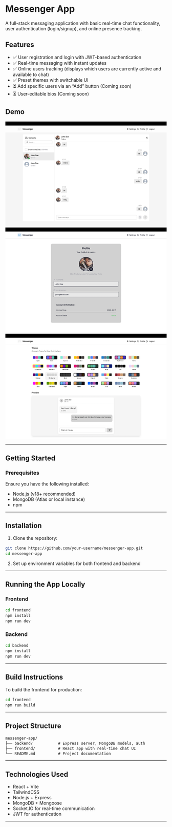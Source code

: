# Messenger App

A full-stack messaging application with basic real-time chat functionality, user authentication (login/signup), and online presence tracking.

## Features

- ✅ User registration and login with JWT-based authentication  
- ✅ Real-time messaging with instant updates  
- ✅ Online users tracking  (displays which users are currently active and available to chat)  
- ✅ Preset themes with switchable UI  
- ⏳ Add specific users via an “Add” button (Coming soon)  
- ⏳ User-editable bios (Coming soon)

## Demo

![HomePage](messenger-app-homepage.png)
![ProfilePage](messenger-app-profile.png)
![SettingsPage](messenger-app-settings.png)

---

## Getting Started

### Prerequisites

Ensure you have the following installed:

- Node.js (v18+ recommended)
- MongoDB (Atlas or local instance)
- npm

---

## Installation

1. Clone the repository:

```bash
git clone https://github.com/your-username/messenger-app.git
cd messenger-app
```

2. Set up environment variables for both frontend and backend

---

## Running the App Locally

### Frontend

```bash
cd frontend
npm install
npm run dev
```

### Backend

```bash
cd backend
npm install
npm run dev
```

---

## Build Instructions

To build the frontend for production:

```bash
cd frontend
npm run build
```

---

## Project Structure

```
messenger-app/
├── backend/           # Express server, MongoDB models, auth
├── frontend/          # React app with real-time chat UI
└── README.md          # Project documentation
```

---

## Technologies Used

- React + Vite
- TailwindCSS
- Node.js + Express
- MongoDB + Mongoose
- Socket.IO for real-time communication
- JWT for authentication

---